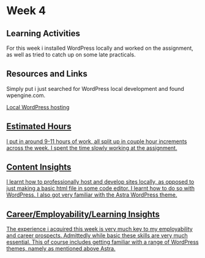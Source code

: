 <h1>Week 4</h1>
<h2>Learning Activities</h2>
<p>For this week i installed WordPress locally and worked on the assignment, as well as tried to catch up on some late practicals.</p>

<h2>Resources and Links</h2>
<p>Simply put i just searched for WordPress local development and found wpengine.com.</p>
<p><a href="https://wpengine.com.au/local/">Local WordPress hosting</p>

<h2>Estimated Hours</h2>
<p>I put in around 9-11 hours of work, all split up in couple hour increments across the week. I spent the time slowly working at the assignment.</p>

<h2>Content Insights</h2>
<p>I learnt how to professionally host and develop sites locally, as opposed to just making a basic html file in some code editor. I learnt how to do so with WordPress. I also got very familiar with the Astra WordPress theme.</p>

<h2>Career/Employability/Learning Insights</h2>
<p>The experience i acquired this week is very much key to my employability and career prospects. Admittedly while basic these skills are very much essential. This of course includes getting familiar with a range of WordPress themes, namely as mentioned above Astra.</p>


